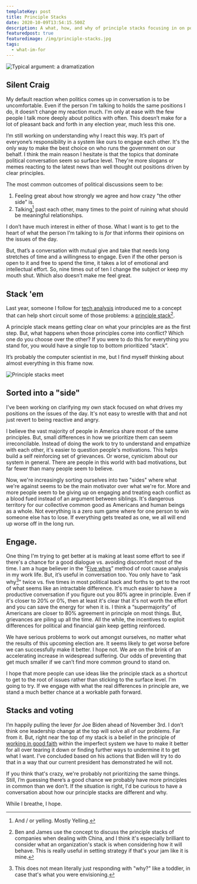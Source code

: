 ```yaml
---
templateKey: post
title: Principle Stacks
date: 2020-10-09T13:54:15.500Z
description: A what, how, and why of principle stacks focusing in on political principles
featuredpost: true
featuredimage: /img/principle-stacks.jpg
tags:
  - what-im-for
---
```

![Typical argument: a dramatization](/img/typical-argument.jpg)

## Silent Craig

My default reaction when politics comes up in conversation is to be uncomfortable. Even if the person I'm talking to holds the same positions I do, it doesn’t change my reaction much. I'm only at ease with the few people I talk more deeply about politics with often. This doesn’t make for a lot of pleasant back and forth in any election year, much less this one.

I’m still working on understanding why I react this way. It’s part of everyone’s responsibility in a system like ours to engage each other. It's the only way to make the best choice on who runs the government on our behalf. I think the main reason I hesitate is that the topics that dominate political conversation seem so surface level. They're more slogans or memes reacting to the latest news than well thought out positions driven by clear principles.

The most common outcomes of political discussions seem to be: 

1. Feeling great about how strongly we agree and how crazy "the other side” is. 
2. Talking[^1] past each other, many times to the point of ruining what should be meaningful relationships.

[^1]: And / or yelling. Mostly Yelling.

I don’t have much interest in either of those. What I want is to get to the heart of what the person I’m talking to is *for* that informs their opinions on the issues of the day.

But, that’s a conversation with mutual give and take that needs long stretches of time and a willingness to engage. Even if the other person is open to it and free to spend the time, it takes a lot of emotional and intellectual effort. So, nine times out of ten I change the subject or keep my mouth shut. Which also doesn’t make me feel great.

## Stack 'em

Last year, someone I follow for [tech analysis](https://stratechery.com) introduced me to a concept that can help short circuit some of those problems: a [principle stack](https://exponent.fm/episode-177-principle-stacks/)[^2].

[^2]: Ben and James use the concept to discuss the principle stacks of companies when dealing with China, and I think it's especially brilliant to consider what an organization's stack is when considering how it will behave. This is really useful in setting strategy if that's your jam like it is mine.

A principle stack means getting clear on what your principles are as the first step. But, what happens when those principles come into conflict? Which one do you choose over the other? If you were to do this for everything you stand for, you would have a single top to bottom prioritized “stack”.

It’s probably the computer scientist in me, but I find myself thinking about almost everything in this frame now.

![Principle stacks meet](/img/principle-stacks.jpg)

## Sorted into a "side"

I've been working on clarifying my own stack focused on what drives my positions on the issues of the day. It's not easy to wrestle with that and not just revert to being reactive and angry.

I believe the vast majority of people in America share most of the same principles. But, small differences in how we prioritize them can seem irreconcilable. Instead of doing the work to try to understand and empathize with each other, it's easier to question people's motivations. This helps build a self reinforcing set of grievances. Or worse, cynicism about our system in general. There are people in this world with bad motivations, but far fewer than many people seem to believe.

Now, we're increasingly sorting ourselves into two "sides" where what we're against seems to be the main motivator over what we're for. More and more people seem to be giving up on engaging and treating each conflict as a blood fued instead of an argument between siblings. It's dangerous territory for our collective common good as Americans and human beings as a whole. Not everything is a zero sum game where for one person to win someone else has to lose. If everything gets treated as one, we all will end up worse off in the long run.

## Engage.

One thing I'm trying to get better at is making at least some effort to see if there's a chance for a good dialogue vs. avoiding discomfort most of the time. I am a huge believer in the “[Five whys](https://www.youtube.com/watch?v=SrlYkx41wEE)” method of root cause analysis in my work life. But, it’s useful in conversation too. You only have to “ask why[^3]" twice vs. five times in most political back and forths to get to the root of what seems like an intractable difference.  It's much easier to have a productive conversation if you figure out you 80% agree in principle. Even if it's closer to 20% or 0%, then at least it's clear that it's not worth the effort and you can save the energy for when it is. I think a “supermajority” of Americans are closer to 80% agreement in principle on most things. But, grievances are piling up all the time. All the while, the incentives to exploit differences for political and financial gain keep getting reinforced.

[^3]: This does not mean literally just responding with "why?" like a toddler, in case that's what you were envisioning.

We have serious problems to work out amongst ourselves, no matter what the results of this upcoming election are. It seems likely to get worse before we can successfully make it better. I hope not. We are on the brink of an accelerating increase in widespread suffering. Our odds of preventing that get much smaller if we can’t find more common ground to stand on. 

I hope that more people can use ideas like the principle stack as a shortcut to get to the root of issues rather than sticking to the surface level. I'm going to try. If we engage with what the real differences in principle are, we stand a much better chance at a workable path forward.

## Stacks and voting

I’m happily pulling the lever *for* Joe Biden ahead of November 3rd. I don’t think one leadership change at the top will solve all of our problems. Far from it. But, right near the top of my stack is a belief in the principle of [working in good faith](/posts/core-values) within the imperfect system we have to make it better for all over tearing it down or finding further ways to undermine it to get what I want. I’ve concluded based on his actions that Biden will try to do that in a way that our current president has demonstrated he will not. 

If you think that's crazy, we're probably not prioritizing the same things. Still, I’m guessing there’s a good chance we probably have more principles in common than we don’t. If the situation is right, I'd be curious to have a conversation about how our principle stacks are different and why.

While I breathe, I hope.